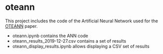# oteann
This project includes the code of the Artificial Neural Network used for the [OTEANN](https://arxiv.org/abs/1912.13321) paper. 
* oteann.ipynb contains the ANN code
* oteann_results_2019-12-27.csv contains a set of results
* oteann_display_results.ipynb allows displaying a CSV set of results
